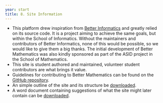 ```yaml
---
year: start
title: 8. Site Information
---
```


- This platform drew inspiration from [Better Informatics](https://betterinformatics.com/) and greatly relied on its source code. It is a project aiming to achieve the same goals, but within the School of Informatics. Without the maintainers and contributors of Better Informatics, none of this would be possible, so we would like to give them a big thanks. The initial development of Better Mathematics was also kindly sponsored as part of the ASID project in the School of Mathematics.
- This site is student authored and maintained, volunteer student contributors are what brings it value.
- Guidelines for contributing to Better Mathematics can be found on the [GitHub repository](https://github.com/bettermathematics/bettermathematics.github.io/blob/master/CONTRIBUTING.md).
- An simple outline of the site and its structure be [downloaded](resources/general/site-info/BetterMaths-Brief-Explainer.odt).
- A word document containing suggestions of what the site might later contain can be [downloaded](resources/general/site-info/Handover-Content-Ideas.docx).
